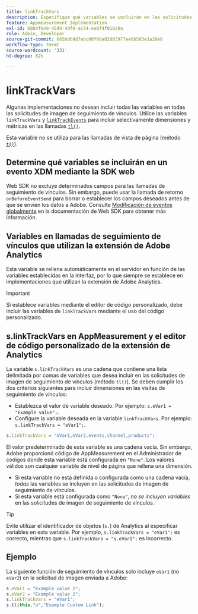 ```yaml
---
title: linkTrackVars
description: Especifique qué variables se incluirán en las solicitudes de imagen de seguimiento de vínculos.
feature: Appmeasurement Implementation
exl-id: b884f6e9-45d9-49f0-ac74-ea6f4f01020a
role: Admin, Developer
source-git-commit: 665bd68d7ebc08f0da02d93977ee0b583e1a28e6
workflow-type: tm+mt
source-wordcount: '331'
ht-degree: 62%

---
```


# linkTrackVars

Algunas implementaciones no desean incluir todas las variables en todas las solicitudes de imagen de seguimiento de vínculos. Utilice las variables `linkTrackVars` y [`linkTrackEvents`](linktrackevents.md) para incluir selectivamente dimensiones y métricas en las llamadas [`tl()`](../functions/tl-method.md).

Esta variable no se utiliza para las llamadas de vista de página (método [`t()`](../functions/t-method.md)).

## Determine qué variables se incluirán en un evento XDM mediante la SDK web

Web SDK no excluye determinados campos para las llamadas de seguimiento de vínculos. Sin embargo, puede usar la llamada de retorno `onBeforeEventSend` para borrar o establecer los campos deseados antes de que se envíen los datos a Adobe. Consulte [Modificación de eventos globalmente](https://experienceleague.adobe.com/docs/experience-platform/edge/fundamentals/tracking-events.html#modifying-events-globally) en la documentación de Web SDK para obtener más información.

## Variables en llamadas de seguimiento de vínculos que utilizan la extensión de Adobe Analytics

Esta variable se rellena automáticamente en el servidor en función de las variables establecidas en la interfaz, por lo que siempre se establece en implementaciones que utilizan la extensión de Adobe Analytics.

>[!IMPORTANT]
>
>Si establece variables mediante el editor de código personalizado, debe incluir las variables de `linkTrackVars` mediante el uso del código personalizado.

## s.linkTrackVars en AppMeasurement y el editor de código personalizado de la extensión de Analytics

La variable `s.linkTrackVars` es una cadena que contiene una lista delimitada por comas de variables que desea incluir en las solicitudes de imagen de seguimiento de vínculos (método `tl()`). Se deben cumplir los dos criterios siguientes para incluir dimensiones en las visitas de seguimiento de vínculos:

* Establezca el valor de variable deseado. Por ejemplo: `s.eVar1 = "Example value";`.
* Configure la variable deseada en la variable `linkTrackVars`. Por ejemplo: `s.linkTrackVars = "eVar1";`.

```js
s.linkTrackVars = "eVar1,eVar2,events,channel,products";
```

El valor predeterminado de esta variable es una cadena vacía. Sin embargo, Adobe proporcionó código de AppMeasurement en el Administrador de códigos donde esta variable está configurada en `"None"`. Los valores válidos son cualquier variable de nivel de página que rellena una dimensión.

* Si esta variable no está definida o configurada como una cadena vacía, *todas* las variables se incluyen en las solicitudes de imagen de seguimiento de vínculos.
* Si esta variable está configurada como `"None"`, *no se incluyen variables* en las solicitudes de imagen de seguimiento de vínculos.

>[!TIP]
>
>Evite utilizar el identificador de objetos (`s.`) de Analytics al especificar variables en esta variable. Por ejemplo, `s.linkTrackVars = "eVar1";` es correcto, mientras que `s.linkTrackVars = "s.eVar1";` es incorrecto.

## Ejemplo

La siguiente función de seguimiento de vínculos solo incluye `eVar1` (no `eVar2`) en la solicitud de imagen enviada a Adobe:

```js
s.eVar1 = "Example value 1";
s.eVar2 = "Example value 2";
s.linkTrackVars = "eVar1";
s.tl(this,"o","Example Custom Link");
```
